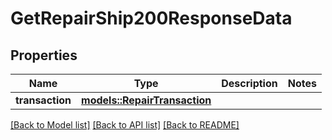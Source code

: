 # GetRepairShip200ResponseData

## Properties

Name | Type | Description | Notes
------------ | ------------- | ------------- | -------------
**transaction** | [**models::RepairTransaction**](RepairTransaction.md) |  | 

[[Back to Model list]](../README.md#documentation-for-models) [[Back to API list]](../README.md#documentation-for-api-endpoints) [[Back to README]](../README.md)


